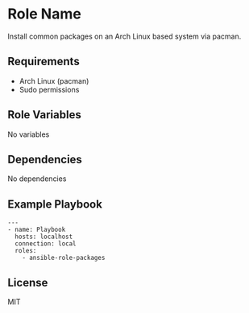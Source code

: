 Role Name
=========

Install common packages on an Arch Linux based system via pacman.

Requirements
------------

- Arch Linux (pacman)
- Sudo permissions

Role Variables
--------------

No variables

Dependencies
------------

No dependencies

Example Playbook
----------------

```
---
- name: Playbook
  hosts: localhost
  connection: local
  roles:
    - ansible-role-packages
```

License
-------

MIT
